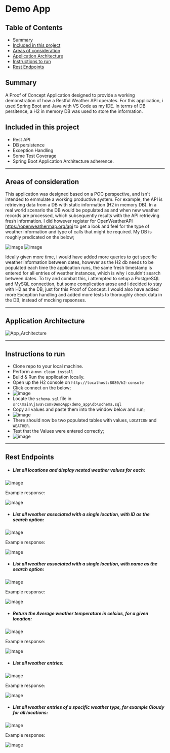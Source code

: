 # Demo App

## Table of Contents
- [Summary](#summary)
- [Included in this project](#included-in-this-project)
- [Areas of consideration](#areas-of-consideration)
- [Application Architecture](#application-architecture)
- [Instructions to run](#instructions-to-run)
- [Rest Endpoints](#rest-endpoints)


## Summary
A Proof of Concept Application designed to provide a working demonstration of how a Restful Weather API operates. 
For this application, i used Spring Boot and Java with VS Code as my IDE. In terms of DB persitence, a H2 in memory DB was used to store the information. 

## Included in this project
- Rest API
- DB persistence
- Exception Handling
- Some Test Coverage
- Spring Boot Application Architecture adherence.

---

## Areas of consideration
This application was designed based on a POC perspective, and isn't intended to emmulate a working productive system. 
For example, the API is retrieving data from a DB with static information (H2 in memory DB). In a real world scenario the DB would be populated as and when new weather records are processed, which subsequently results with the API retrieving fresh information. 
I did however register for OpenWeatherAPI <https://openweathermap.org/api> to get a look and feel for the type of weather information and type of calls that might be required. 
My DB is roughly predicated on the below;

![image](https://github.com/willhogan11/DemoApp/assets/8812314/5334c7ce-be4b-462d-a570-f7c886e8a183)
![image](https://github.com/willhogan11/DemoApp/assets/8812314/0aa39c8f-57a9-4dea-9efc-28f2d629c4cd)

Ideally given more time, i would have added more queries to get specific weather information between dates, however as the H2 db needs to be populated each time the application runs, the same fresh timestamp is entered for all entries of weather instances, which is why i couldn't search between dates. To try and combat this, i attempted to setup a PostgreSQL and MySQL connection, but some complication arose and i decided to stay with H2 as the DB, just for this Proof of Concept. 
I would also have added more Exception handling and added more tests to thoroughly check data in the DB, instead of mocking repsonses. 

---

## Application Architecture
![App_Architecture](https://github.com/willhogan11/DemoApp/assets/8812314/5f952628-238e-42a3-82e8-19fb44c687ec)

---

## Instructions to run
- Clone repo to your local machine.
- Perform a ```mvn clean install```
- Build & Run the application locally.
- Open up the H2 console on ```http://localhost:8080/h2-console```
- Click connect on the below;
- ![image](https://github.com/willhogan11/DemoApp/assets/8812314/da767c63-07f1-4a90-8729-231049f9d8c6)
- Locate the ```schema.sql``` file in ```src\main\java\com\DemoApp\demo_app\db\schema.sql```
- Copy all values and paste them into the window below and run;
- ![image](https://github.com/willhogan11/DemoApp/assets/8812314/988cbb83-fd23-4f67-9a2a-5c375573a6f7)
- There should now be two populated tables with values, ```LOCATION``` and ```WEATHER```.
- Test that the Values were entered correctly;
- ![image](https://github.com/willhogan11/DemoApp/assets/8812314/d81ea392-8425-4b0a-84f6-13328eeca904)

---

## Rest Endpoints
- ##### List all locations and display nested weather values for each:
![image](https://github.com/willhogan11/DemoApp/assets/8812314/0bacb9f1-46fa-447c-b11a-299c5547bea5)

Example response:

![image](https://github.com/willhogan11/DemoApp/assets/8812314/1eec1e5d-141d-4fe8-93a0-6314d208148a)

- ##### List all weather associated with a single location, with ID as the search option:
![image](https://github.com/willhogan11/DemoApp/assets/8812314/083d71a4-35c9-4676-8e53-8e94198ecb65)

Example response:

![image](https://github.com/willhogan11/DemoApp/assets/8812314/74e0068b-b7be-4f7b-b892-1ba67813266e)

- ##### List all weather associated with a single location, with name as the search option:
![image](https://github.com/willhogan11/DemoApp/assets/8812314/07ff457d-3c60-481c-9252-2c2109ca58c1)

Example response:

![image](https://github.com/willhogan11/DemoApp/assets/8812314/71cd14c4-12fd-49c6-ab11-853cac4aef9b)

- ##### Return the Average weather temperature in celcius, for a given location:
![image](https://github.com/willhogan11/DemoApp/assets/8812314/ee550faa-c6f9-4c68-ba24-f9d9ea0b18d5)

Example response:

![image](https://github.com/willhogan11/DemoApp/assets/8812314/7f6e8258-7737-4372-ba38-807d38425c68)

- ##### List all weather entries:
![image](https://github.com/willhogan11/DemoApp/assets/8812314/e539731d-2b0a-4289-aefa-4c17319dcbe7)

Example response:

![image](https://github.com/willhogan11/DemoApp/assets/8812314/518a34fa-46e9-403e-9f4d-0019f09e2111)

- ##### List all weather entries of a specific weather type, for example Cloudy for all locations:

![image](https://github.com/willhogan11/DemoApp/assets/8812314/91b54ff6-1f5b-4e1f-860a-f6ce71ff8a82)

Example response:

![image](https://github.com/willhogan11/DemoApp/assets/8812314/cf83217d-e5b9-43d6-bb41-4cdb0e70bd8c)

